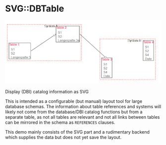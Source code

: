 # SVG::DBTable

![Database table layout as SVG image](images/demo.png)

Display (DBI) catalog information as SVG

This is intended as a configurable (but manual) layout tool for large database
schemas. The information about table references and systems will likely not
come from the database/DBI catalog functions but from a separate table, as
not all tables are relevant and not all links between tables can be mirrored
in the schema as `REFERENCES` clauses.

This demo mainly consists of the SVG part and a rudimentary backend which
supplies the data but does not yet save the layout.
